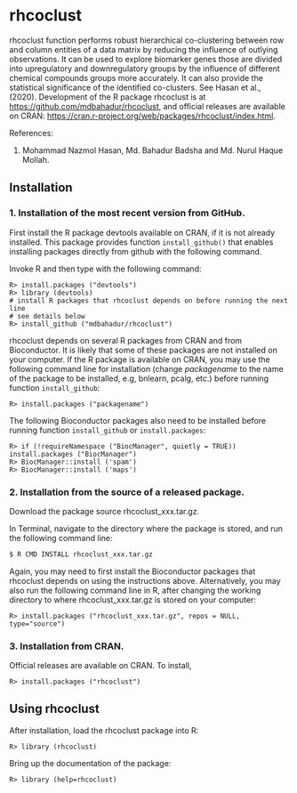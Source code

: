 # rhcoclust

rhcoclust function performs robust hierarchical co-clustering between row and column entities of a data matrix by reducing the influence of outlying observations. It can be used to explore biomarker genes those are 
divided into upregulatory and downregulatory groups by the influence of different chemical compounds groups more accurately. It can also provide the statistical significance of the identified co-clusters.  See Hasan et al., (2020).
Development of the R package rhcoclust is at https://github.com/mdbahadur/rhcoclust, and official releases are available on CRAN: https://cran.r-project.org/web/packages/rhcoclust/index.html.

References:
  
1. Mohammad Nazmol Hasan, Md. Bahadur Badsha and Md. Nurul Haque Mollah. 

## Installation

### 1. Installation of the most recent version from GitHub.

First install the R package devtools available on CRAN, if it is not already installed. This package provides function `install_github()` that enables installing packages directly from github with the following command.

Invoke R and then type with the following command:
  ```
R> install.packages ("devtools")
R> library (devtools)
# install R packages that rhcoclust depends on before running the next line 
# see details below
R> install_github ("mdbahadur/rhcoclust")
```
rhcoclust depends on several R packages from CRAN and from Bioconductor.  It is likely that some of these packages are not installed on your computer.  If the R package is available on CRAN, you may use the following command line for installation (change _packagename_ to the name of the package to be installed, e.g, bnlearn, pcalg, etc.) before running function `install_github`:
  ```
R> install.packages ("packagename")
```

The following Bioconductor packages also need to be installed before running function `install_github` or `install.packages`:
  ```
R> if (!requireNamespace ("BiocManager", quietly = TRUE))
  install.packages ("BiocManager")
R> BiocManager::install ('spam')
R> BiocManager::install ('maps')
```
### 2. Installation from the source of a released package.

Download the package source rhcoclust_xxx.tar.gz.  

In Terminal, navigate to the directory where the package is stored, and run the following command line:
  ```bash
$ R CMD INSTALL rhcoclust_xxx.tar.gz
```
Again, you may need to first install the Bioconductor packages that rhcoclust depends on using the instructions above.
Alternatively, you may also run the following command line in R, after changing the working directory to where rhcoclust_xxx.tar.gz is stored on your computer:
  ```
R> install.packages ("rhcoclust_xxx.tar.gz", repos = NULL, type="source")
```
### 3. Installation from CRAN.

Official releases are available on CRAN.  To install,
```
R> install.packages ("rhcoclust")
```
## Using rhcoclust
After installation, load the rhcoclust package into R:
  ```
R> library (rhcoclust)
```
Bring up the documentation of the package:
  ```
R> library (help=rhcoclust)
```


